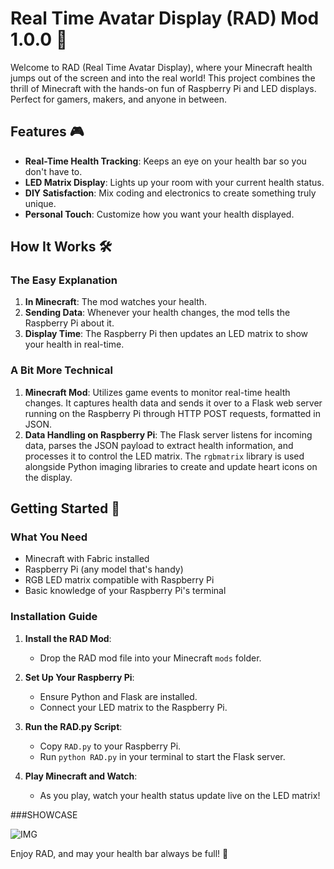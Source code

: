 # Real Time Avatar Display (RAD) Mod 1.0.0 💖

Welcome to RAD (Real Time Avatar Display), where your Minecraft health jumps out of the screen and into the real world! This project combines the thrill of Minecraft with the hands-on fun of Raspberry Pi and LED displays. Perfect for gamers, makers, and anyone in between.

## Features 🎮

- **Real-Time Health Tracking**: Keeps an eye on your health bar so you don't have to.
- **LED Matrix Display**: Lights up your room with your current health status.
- **DIY Satisfaction**: Mix coding and electronics to create something truly unique.
- **Personal Touch**: Customize how you want your health displayed.

## How It Works 🛠

### The Easy Explanation

1. **In Minecraft**: The mod watches your health.
2. **Sending Data**: Whenever your health changes, the mod tells the Raspberry Pi about it.
3. **Display Time**: The Raspberry Pi then updates an LED matrix to show your health in real-time.

### A Bit More Technical

1. **Minecraft Mod**: Utilizes game events to monitor real-time health changes. It captures health data and sends it over to a Flask web server running on the Raspberry Pi through HTTP POST requests, formatted in JSON.
2. **Data Handling on Raspberry Pi**: The Flask server listens for incoming data, parses the JSON payload to extract health information, and processes it to control the LED matrix. The `rgbmatrix` library is used alongside Python imaging libraries to create and update heart icons on the display.

## Getting Started 🚀

### What You Need

- Minecraft with Fabric installed
- Raspberry Pi (any model that's handy)
- RGB LED matrix compatible with Raspberry Pi
- Basic knowledge of your Raspberry Pi's terminal

### Installation Guide

1. **Install the RAD Mod**:
   - Drop the RAD mod file into your Minecraft `mods` folder.

2. **Set Up Your Raspberry Pi**:
   - Ensure Python and Flask are installed.
   - Connect your LED matrix to the Raspberry Pi.

3. **Run the RAD.py Script**:
   - Copy `RAD.py` to your Raspberry Pi.
   - Run `python RAD.py` in your terminal to start the Flask server.

4. **Play Minecraft and Watch**:
   - As you play, watch your health status update live on the LED matrix!

###SHOWCASE

![IMG](https://github.com/felomousa/R.A.D/assets/149443735/10891976-59bf-4817-855f-8574e1e70712)



Enjoy RAD, and may your health bar always be full! 💖

